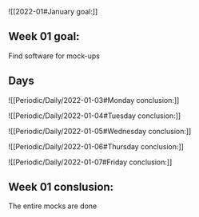 ![[2022-01#January goal:]]

## Week 01 goal:
Find software for mock-ups



## Days
![[Periodic/Daily/2022-01-03#Monday conclusion:]]

![[Periodic/Daily/2022-01-04#Tuesday conclusion:]]

![[Periodic/Daily/2022-01-05#Wednesday conclusion:]]

![[Periodic/Daily/2022-01-06#Thursday conclusion:]]

![[Periodic/Daily/2022-01-07#Friday conclusion:]]


## Week 01 conslusion:
The entire mocks are done

